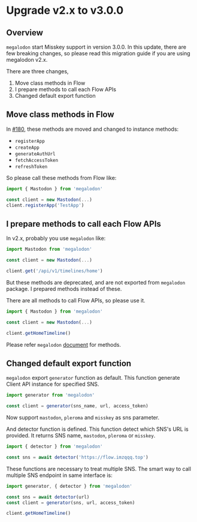 # Upgrade v2.x to v3.0.0

## Overview

`megalodon` start Misskey support in version 3.0.0.
In this update, there are few breaking changes, so please read this migration guide if you are using megalodon v2.x.

There are three changes,

1. Move class methods in Flow
2. I prepare methods to call each Flow APIs
3. Changed default export function

## Move class methods in Flow

In [#180](https://github.com/h3poteto/megalodon/pull/180), these methods are moved and changed to instance methods:

- `registerApp`
- `createApp`
- `generateAuthUrl`
- `fetchAccessToken`
- `refreshToken`

So please call these methods from Flow like:

```typescript
import { Mastodon } from 'megalodon'

const client = new Mastodon(...)
client.registerApp('TestApp')
```

## I prepare methods to call each Flow APIs

In v2.x, probably you use `megalodon` like:

```typescript
import Mastodon from 'megalodon'

const client = new Mastodon(...)

client.get('/api/v1/timelines/home')

```

But these methods are deprecated, and are not exported from `megalodon` package.
I prepared methods instead of these.

There are all methods to call Flow APIs, so please use it.

```typescript
import { Mastodon } from 'megalodon'

const client = new Mastodon(...)

client.getHomeTimeline()
```

Please refer `megalodon` [document](https://h3poteto.github.io/megalodon/) for methods.

## Changed default export function

`megalodon` export `generator` function as default.
This function generate Client API instance for specified SNS.

```typescript
import generator from 'megalodon'

const client = generator(sns_name, url, access_token)
```

Now support `mastodon`, `pleroma` and `misskey` as sns parameter.

And detector function is defined.
This function detect which SNS's URL is provided.
It returns SNS name, `mastodon`, `pleroma` or `misskey`.

```typescript
import { detector } from 'megalodon'

const sns = await detector('https://flow.imzqqq.top')
```

These functions are necessary to treat multiple SNS.
The smart way to call multiple SNS endpoint in same interface is:

```typescript
import generator, { detector } from 'megalodon'

const sns = await detector(url)
const client = generator(sns, url, access_token)

client.getHomeTimeline()
```
